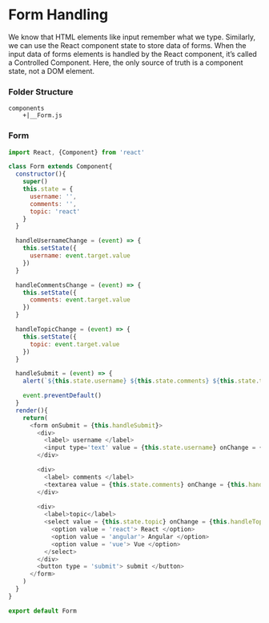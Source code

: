 # Form Handling

We know that HTML elements like input remember what we type. Similarly, we can use the React component state to store data of forms. When the input data of forms elements is handled by the React component, it’s called a Controlled Component. Here, the only source of truth is a component state, not a DOM element.

### Folder Structure

```
components
    +|__Form.js
```

### Form
```js
import React, {Component} from 'react'

class Form extends Component{
  constructor(){
    super()
    this.state = {
      username: '',
      comments: '',
      topic: 'react'
    }
  }

  handleUsernameChange = (event) => {
    this.setState({
      username: event.target.value
    })
  }

  handleCommentsChange = (event) => {
    this.setState({
      comments: event.target.value
    })
  }

  handleTopicChange = (event) => {
    this.setState({
      topic: event.target.value
    })
  }

  handleSubmit = (event) => {
    alert(`${this.state.username} ${this.state.comments} ${this.state.topic}`)

    event.preventDefault()
  }
  render(){
    return(
      <form onSubmit = {this.handleSubmit}>
        <div>
          <label> username </label>
          <input type='text' value = {this.state.username} onChange = {this.handleUsernameChange}/>
        </div>

        <div>
          <label> comments </label>
          <textarea value = {this.state.comments} onChange = {this.handleCommentsChange}/>
        </div>
        
        <div>
          <label>topic</label>
          <select value = {this.state.topic} onChange = {this.handleTopicChange}>
            <option value = 'react'> React </option>
            <option value = 'angular'> Angular </option>
            <option value = 'vue'> Vue </option>
          </select>
        </div>
        <button type = 'submit'> submit </button>
      </form>
    )
  }
}

export default Form
```